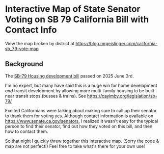 # Interactive Map of State Senator Voting on SB 79 California Bill with Contact Info

View the map broken by district at https://blog.mrgeislinger.com/california-sb_79-vote-map

## Background 

The [SB-79 Housing development bill](https://leginfo.legislature.ca.gov/faces/billNavClient.xhtml?bill_id=202520260SB79) passed on 2025 June 3rd.

I'm no expert, but many have said this is a huge win for home development _and_
transit development by allowing more multi-family housing to be built near
transit stops (busses & trains). See https://cayimby.org/legislation/sb-79/

Excited Californians were talking about making sure to call up their senator
to thank them for voting yes. Although contact information is available on
https://www.senate.ca.gov/senators, I realized it wasn't easy for the typical
person to find their senator, find out how they voted on this bill, and then
how to contact them.

So that night I quickly threw together this interactive map. (Sorry the code & 
map are not perfect!) Feel free to take what's there for your own use!
